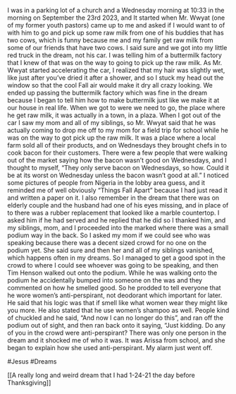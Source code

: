 I was in a parking lot of a church and a Wednesday morning at 10:33 in the morning on September the 23rd 2023, and It started when Mr. Wwyat (one of my former youth pastors) came up to me and asked if I would want to of with him to go and pick up some raw milk from one of his buddies that has two cows, which is funny because me and my family get raw milk from some of our friends that have two cows. I said sure and we got into my little red truck in the dream, not his car. I was telling him of a buttermilk factory that I knew of that was on the way to going to pick up the raw milk. As Mr. Wwyat started accelerating the car, I realized that my hair was slightly wet, like just after you’ve dried it after a shower, and so I stuck my head out the window so that the cool Fall air would make it dry all crazy looking. We ended up passing the buttermilk factory which was fine in the dream because I began to tell him how to make buttermilk just like we make it at our house in real life. When we got to were we need to go, the place where he get raw milk, it was actually in a town, in a plaza. When I got out of the car I saw my mom and all of my siblings, so Mr. Wwyat said that he was actually coming to drop me off to my mom for a field trip for school while he was on the way to got pick up the raw milk. It was a place where a local farm sold all of their products, and on Wednesdays they brought chefs in to cook bacon for their customers. There were a few people that were walking out of the market saying how the bacon wasn’t good on Wednesdays, and I thought to myself, “They only serve bacon on Wednesdays, so how. Could it be at its worst on Wednesday unless the bacon wasn’t good at all.” I noticed some pictures of people from Nigeria in the lobby area guess, and it reminded me of well obviously “Things Fall Apart” because I had just read it and written a paper on it. I also remember in the dream that there was on elderly couple and the husband had one of his eyes missing, and in place of to there was a rubber replacement that looked like a marble countertop. I asked him if he had served and he replied that he did so I thanked him, and my siblings, mom, and I proceeded into the marked where there was a small podium way in the back. So I asked my mom if we could see who was speaking because there was a decent sized crowd for no one on the podium yet. She said sure and then her and all of my siblings vanished, which happens often in my dreams. So I managed to get a good spot in the crowd to where I could see whoever was going to be speaking, and then Tim Henson walked out onto the podium. While he was walking onto the podium he accidentally bumped into someone on the was and they commented on how he smelled good. So he prodded to tell everyone that he wore women’s anti-perspirant, not deodorant which important for later. He said that his logic was that if smell like what women wear they might like you more. He also stated that he use women’s shampoo as well. People kind of chuckled and he said, “And now I can no longer do this”, and ran off the podium out of sight, and then ran back onto it saying, “Just kidding. Do any of you in the crowd were anti-perspirant? There was only one person in the dream and it shocked me of who it was. It was Arissa from school, and she began to explain how she used anti-perspirant. My alarm just went off.

#Jesus #Dreams

[[A really long and weird dream that I had 1-24-21 the day before Thanksgiving]]